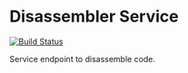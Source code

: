 # Disassembler Service

[![Build Status](https://travis-ci.org/jkeam/disassembler_service.svg?branch=master)](https://travis-ci.org/jkeam/disassembler_service)

Service endpoint to disassemble code.
